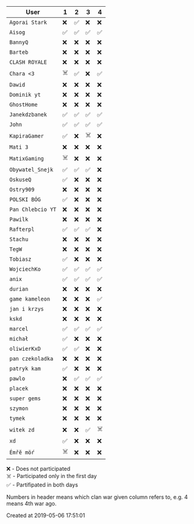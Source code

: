 |        User         | 1  | 2  | 3  | 4  |
|---------------------|----|----|----|----|
|  ``Agorai Stark``   | ❌ | ✅ | ❌ | ❌ |
|      ``Aisog``      | ✅ | ✅ | ✅ | ✅ |
|     ``BannyQ``      | ❌ | ❌ | ❌ | ❌ |
|     ``Barteb``      | ❌ | ❌ | ❌ | ❌ |
|  ``CLASH ROYALE``   | ❌ | ❌ | ❌ | ❌ |
|    ``Chara <3``     | ☠️  | ✅ | ❌ | ✅ |
|      ``Dawid``      | ❌ | ❌ | ❌ | ❌ |
|   ``Dominik yt``    | ❌ | ❌ | ❌ | ❌ |
|    ``GhostHome``    | ❌ | ❌ | ❌ | ❌ |
|  ``Janekdzbanek``   | ✅ | ✅ | ✅ | ✅ |
|      ``John``       | ✅ | ✅ | ✅ | ✅ |
|   ``KapiraGamer``   | ✅ | ❌ | ☠️  | ❌ |
|     ``Mati 3``      | ❌ | ❌ | ❌ | ❌ |
|   ``MatixGaming``   | ☠️  | ❌ | ❌ | ❌ |
| ``Obywatel_Snejk``  | ✅ | ✅ | ✅ | ❌ |
|     ``OskuseQ``     | ✅ | ❌ | ❌ | ❌ |
|    ``Ostry909``     | ❌ | ❌ | ❌ | ❌ |
|   ``POLSKI BÓG``    | ✅ | ❌ | ❌ | ❌ |
| ``Pan Chlebcio YT`` | ❌ | ❌ | ❌ | ❌ |
|     ``Pawilk``      | ❌ | ❌ | ❌ | ❌ |
|    ``Rafterpl``     | ✅ | ✅ | ✅ | ❌ |
|     ``Stachu``      | ❌ | ❌ | ❌ | ❌ |
|      ``TegW``       | ❌ | ❌ | ❌ | ❌ |
|     ``Tobiasz``     | ✅ | ❌ | ❌ | ❌ |
|   ``WojciechKo``    | ✅ | ✅ | ✅ | ✅ |
|      ``anix``       | ✅ | ✅ | ✅ | ✅ |
|     ``durian``      | ❌ | ❌ | ❌ | ❌ |
|  ``game kameleon``  | ❌ | ❌ | ❌ | ✅ |
|   ``jan i krzys``   | ❌ | ❌ | ❌ | ❌ |
|      ``kskd``       | ❌ | ❌ | ❌ | ❌ |
|     ``marcel``      | ✅ | ✅ | ✅ | ✅ |
|     ``michał``      | ✅ | ❌ | ❌ | ❌ |
|   ``oliwierKxD``    | ✅ | ✅ | ❌ | ❌ |
| ``pan czekoladka``  | ❌ | ❌ | ❌ | ❌ |
|   ``patryk kam``    | ✅ | ❌ | ❌ | ❌ |
|      ``pawlo``      | ❌ | ✅ | ✅ | ✅ |
|     ``placek``      | ❌ | ❌ | ❌ | ❌ |
|   ``super gems``    | ❌ | ❌ | ❌ | ❌ |
|     ``szymon``      | ❌ | ❌ | ❌ | ❌ |
|      ``tymek``      | ❌ | ❌ | ❌ | ❌ |
|    ``witek zd``     | ❌ | ❌ | ✅ | ☠️  |
|       ``xd``        | ✅ | ❌ | ❌ | ❌ |
|    ``Émřĕ möŕ``     | ☠️  | ❌ | ❌ | ❌ |

❌ - Does not participated  
☠️  - Participated only in the first day  
✅ - Partifipated in both days  

Numbers in header means which clan war given column refers to, e.g. 4 means 4th war ago.

Created at 2019-05-06 17:51:01

